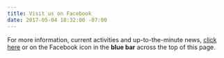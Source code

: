 ```yaml
---
title: Visit us on Facebook
date: 2017-05-04 18:32:00 -07:00
---
```





For more information, current activities and up-to-the-minute news, [click here](https://www.facebook.com/groups/498900883613777/) or on the Facebook icon in the **blue bar** across the top of this page.